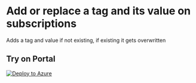 # Add or replace a tag and its value on subscriptions

Adds a tag and value if not existing, if existing it gets overwritten

## Try on Portal

[![Deploy to Azure](http://azuredeploy.net/deploybutton.png)](https%3A%2F%2Fgithub.com%2Fseb07-cloud%2Fazure-policy%2Fblob%2F8114e5831f654d37d9a18411e6bb39ce609d2e47%2Ftagging-prod%2Fsubscription%2FAdd%2520or%2520replace%2520a%2520tag%2520on%2520subscriptions%2Fazurepolicy.json)
